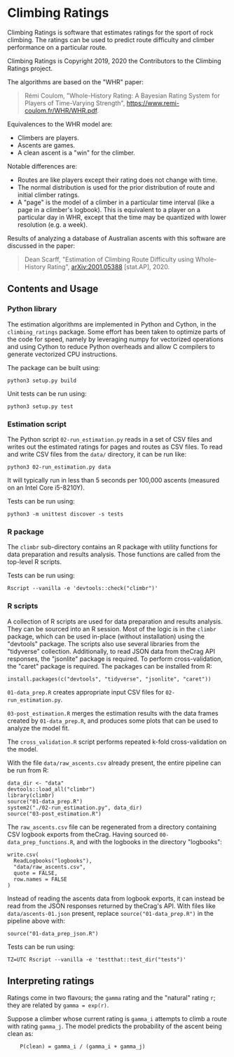 # Climbing Ratings

Climbing Ratings is software that estimates ratings for the sport of rock climbing.  The ratings can be used to predict route difficulty and climber performance on a particular route.

Climbing Ratings is Copyright 2019, 2020 the Contributors to the Climbing Ratings project.

The algorithms are based on the "WHR" paper:

> Rémi Coulom, "Whole-History Rating: A Bayesian Rating System for Players of Time-Varying Strength", <https://www.remi-coulom.fr/WHR/WHR.pdf>.

Equivalences to the WHR model are:

-   Climbers are players.
-   Ascents are games.
-   A clean ascent is a "win" for the climber.

Notable differences are:

-   Routes are like players except their rating does not change with time.
-   The normal distribution is used for the prior distribution of route and initial climber ratings.
-   A "page" is the model of a climber in a particular time interval (like a page in a climber's logbook).  This is equivalent to a player on a particular day in WHR, except that the time may be quantized with lower resolution (e.g. a week).

Results of analyzing a database of Australian ascents with this software are discussed in the paper:

> Dean Scarff, "Estimation of Climbing Route Difficulty using Whole-History Rating", [arXiv:2001.05388](https://arxiv.org/abs/2001.05388) [stat.AP], 2020.

## Contents and Usage

### Python library

The estimation algorithms are implemented in Python and Cython, in the `climbing_ratings` package.  Some effort has been taken to optimize parts of the code for speed, namely by leveraging numpy for vectorized operations and using Cython to reduce Python overheads and allow C compilers to generate vectorized CPU instructions.

The package can be built using:

```
python3 setup.py build
```

Unit tests can be run using:

```
python3 setup.py test
```

### Estimation script

The Python script `02-run_estimation.py` reads in a set of CSV files and writes out the estimated ratings for pages and routes as CSV files.  To read and write CSV files from the `data/` directory, it can be run like:

```
python3 02-run_estimation.py data
```

It will typically run in less than 5 seconds per 100,000 ascents (measured on an Intel Core i5-8210Y).

Tests can be run using:

```
python3 -m unittest discover -s tests
```

### R package

The `climbr` sub-directory contains an R package with utility functions for data preparation and results analysis.  Those functions are called from the top-level R scripts.

Tests can be run using:

```
Rscript --vanilla -e 'devtools::check("climbr")'
```

### R scripts

A collection of R scripts are used for data preparation and results analysis.  They can be sourced into an R session.  Most of the logic is in the `climbr` package, which can be used in-place (without installation) using the "devtools" package.  The scripts also use several libraries from the "tidyverse" collection.  Additionally, to read JSON data from theCrag API responses, the "jsonlite" package is required.  To perform cross-validation, the "caret" package is required.  The packages can be installed from R:

```
install.packages(c("devtools", "tidyverse", "jsonlite", "caret"))
```

`01-data_prep.R` creates appropriate input CSV files for `02-run_estimation.py`.

`03-post_estimation.R` merges the estimation results with the data frames created by `01-data_prep.R`, and produces some plots that can be used to analyze the model fit.

The `cross_validation.R` script performs repeated k-fold cross-validation on the model.

With the file `data/raw_ascents.csv` already present, the entire pipeline can be run from R:

```
data_dir <- "data"
devtools::load_all("climbr")
library(climbr)
source("01-data_prep.R")
system2("./02-run_estimation.py", data_dir)
source("03-post_estimation.R")
```

The `raw_ascents.csv` file can be regenerated from a directory containing CSV logbook exports from theCrag.  Having sourced `00-data_prep_functions.R`, and with the logbooks in the directory "logbooks":

```
write.csv(
  ReadLogbooks("logbooks"),
  "data/raw_ascents.csv",
  quote = FALSE,
  row.names = FALSE
)
```

Instead of reading the ascents data from logbook exports, it can instead be read from the JSON responses returned by theCrag's API.  With files like `data/ascents-01.json` present, replace `source("01-data_prep.R")` in the pipeline above with:

```
source("01-data_prep_json.R")
```

Tests can be run using:

```
TZ=UTC Rscript --vanilla -e 'testthat::test_dir("tests")'
```

## Interpreting ratings

Ratings come in two flavours; the `gamma` rating and the "natural" rating `r`; they are related by `gamma = exp(r)`.

Suppose a climber whose current rating is `gamma_i` attempts to climb a route with rating `gamma_j`.  The model predicts the probability of the ascent being clean as:

```
    P(clean) = gamma_i / (gamma_i + gamma_j)
```
